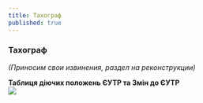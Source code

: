 ```yaml
---
title: Тахограф
published: true
---
```

### Тахограф  
_(Приносим свои извинения, раздел на реконструкции)_  

**Таблиця діючих положень ЄУТР та Змін до ЄУТР**  
![]({{site.baseurl}}images/табл.тахо.jpg)
